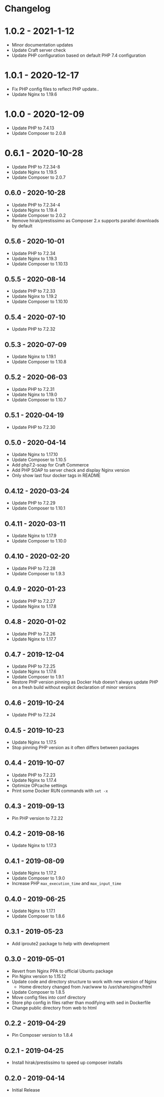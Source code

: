# Changelog

# 1.0.2 - 2021-1-12

- Minor documentation updates
- Update Craft server check
- Update PHP configuration based on default PHP 7.4 configuration

# 1.0.1 - 2020-12-17

- Fix PHP config files to reflect PHP update..
- Update Nginx to 1.19.6

# 1.0.0 - 2020-12-09

- Update PHP to 7.4.13
- Update Composer to 2.0.8

# 0.6.1 - 2020-10-28

- Update PHP to 7.2.34-8
- Update Nginx to 1.19.5
- Update Composer to 2.0.7

## 0.6.0 - 2020-10-28

- Update PHP to 7.2.34-4
- Update Nginx to 1.19.4
- Update Composer to 2.0.2
- Remove hirak/prestissimo as Composer 2.x supports parallel downloads by default

## 0.5.6 - 2020-10-01

- Update PHP to 7.2.34
- Update Nginx to 1.19.3
- Update Composer to 1.10.13

## 0.5.5 - 2020-08-14

- Update PHP to 7.2.33
- Update Nginx to 1.19.2
- Update Composer to 1.10.10

## 0.5.4 - 2020-07-10

- Update PHP to 7.2.32

## 0.5.3 - 2020-07-09

- Update Nginx to 1.19.1
- Update Composer to 1.10.8

## 0.5.2 - 2020-06-03

- Update PHP to 7.2.31
- Update Nginx to 1.19.0
- Update Composer to 1.10.7

## 0.5.1 - 2020-04-19

- Update PHP to 7.2.30

## 0.5.0 - 2020-04-14

- Update Nginx to 1.17.10
- Update Composer to 1.10.5
- Add php7.2-soap for Craft Commerce
- Add PHP SOAP to server check and display Nginx version
- Only show last four docker tags in README

## 0.4.12 - 2020-03-24

- Update PHP to 7.2.29
- Update Composer to 1.10.1

## 0.4.11 - 2020-03-11

- Update Nginx to 1.17.9
- Update Composer to 1.10.0

## 0.4.10 - 2020-02-20

- Update PHP to 7.2.28
- Update Composer to 1.9.3

## 0.4.9 - 2020-01-23

- Update PHP to 7.2.27
- Update Nginx to 1.17.8

## 0.4.8 - 2020-01-02

- Update PHP to 7.2.26
- Update Nginx to 1.17.7

## 0.4.7 - 2019-12-04

- Update PHP to 7.2.25
- Update Nginx to 1.17.6
- Update Composer to 1.9.1
- Restore PHP version pinning as Docker Hub doesn't always update PHP on a fresh build without explicit declaration of minor versions

## 0.4.6 - 2019-10-24

- Update PHP to 7.2.24

## 0.4.5 - 2019-10-23

- Update Nginx to 1.17.5
- Stop pinning PHP version as it often differs between packages

## 0.4.4 - 2019-10-07

- Update PHP to 7.2.23
- Update Nginx to 1.17.4
- Optimize OPcache settings
- Print some Docker RUN commands with `set -x`

## 0.4.3 - 2019-09-13

- Pin PHP version to 7.2.22

## 0.4.2 - 2019-08-16

- Update Nginx to 1.17.3

## 0.4.1 - 2019-08-09

- Update Nginx to 1.17.2
- Update Composer to 1.9.0
- Increase PHP `max_execution_time` and `max_input_time`

## 0.4.0 - 2019-06-25

- Update Nginx to 1.17.1
- Update Composer to 1.8.6

## 0.3.1 - 2019-05-23

- Add iproute2 package to help with development

## 0.3.0 - 2019-05-01

- Revert from Nginx PPA to official Ubuntu package
- Pin Nginx version to 1.15.12
- Update code and directory structure to work with new version of Nginx
  - Home directory changed from /var/www to /usr/share/nginx/html
- Update Composer to 1.8.5
- Move config files into conf directory
- Store php config in files rather than modifying with sed in Dockerfile
- Change public directory from web to html

## 0.2.2 - 2019-04-29

- Pin Composer version to 1.8.4

## 0.2.1 - 2019-04-25

- Install hirak/prestissimo to speed up composer installs

## 0.2.0 - 2019-04-14

- Initial Release
